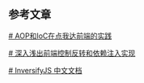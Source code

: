 
## 参考文章

[# AOP和IoC在点我达前端的实践](https://blog.5udou.cn/#/blog/detail/AOPHe-IoCZai-Dian-Wo-Da-Qian-Duan-De-Shi-Jian-62)


[# 深入浅出前端控制反转和依赖注入实现](https://juejin.cn/post/7046927021028409351)


[# InversifyJS 中文文档](https://dev.to/jefftian/inversifyjs-2de0)

